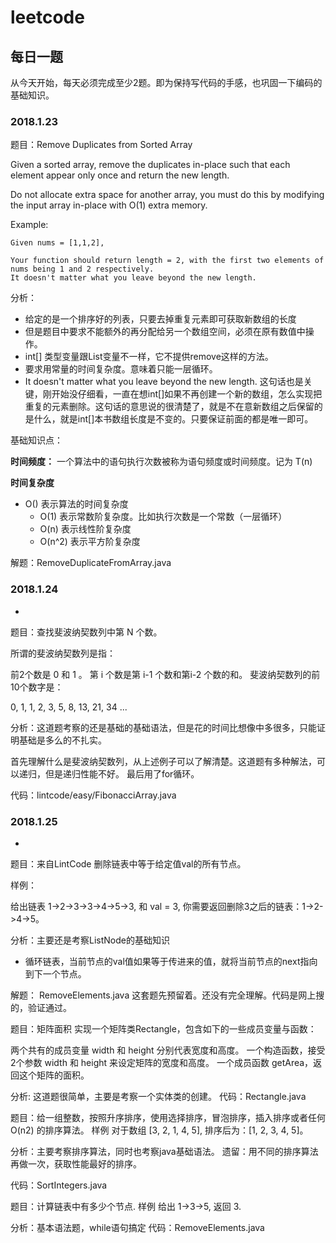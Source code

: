 # leetcode
## 每日一题
从今天开始，每天必须完成至少2题。即为保持写代码的手感，也巩固一下编码的基础知识。


### 2018.1.23
题目：Remove Duplicates from Sorted Array

Given a sorted array, remove the duplicates in-place such that each element appear only once and return the new length.

Do not allocate extra space for another array, you must do this by modifying the input array in-place with O(1) extra memory.

Example:

```
Given nums = [1,1,2],

Your function should return length = 2, with the first two elements of nums being 1 and 2 respectively.
It doesn't matter what you leave beyond the new length.
```

分析：

- 给定的是一个排序好的列表，只要去掉重复元素即可获取新数组的长度
- 但是题目中要求不能额外的再分配给另一个数组空间，必须在原有数值中操作。
- int[] 类型变量跟List变量不一样，它不提供remove这样的方法。
- 要求用常量的时间复杂度。意味着只能一层循环。
- It doesn't matter what you leave beyond the new length. 这句话也是关键，刚开始没仔细看，一直在想int[]如果不再创建一个新的数组，怎么实现把重复的元素删除。这句话的意思说的很清楚了，就是不在意新数组之后保留的是什么，就是int[]本书数组长度是不变的。只要保证前面的都是唯一即可。


基础知识点：

**时间频度：** 一个算法中的语句执行次数被称为语句频度或时间频度。记为 T(n)

**时间复杂度**

- O() 表示算法的时间复杂度
    - O(1) 表示常数阶复杂度。比如执行次数是一个常数（一层循环）
    - O(n) 表示线性阶复杂度
    - O(n^2) 表示平方阶复杂度
    


解题：RemoveDuplicateFromArray.java

### 2018.1.24
-

题目：查找斐波纳契数列中第 N 个数。
   
   所谓的斐波纳契数列是指：
   
   前2个数是 0 和 1 。
   第 i 个数是第 i-1 个数和第i-2 个数的和。
   斐波纳契数列的前10个数字是：
   
   0, 1, 1, 2, 3, 5, 8, 13, 21, 34 ...
   
分析：这道题考察的还是基础的基础语法，但是花的时间比想像中多很多，只能证明基础是多么的不扎实。

首先理解什么是斐波纳契数列，从上述例子可以了解清楚。这道题有多种解法，可以递归，但是递归性能不好。
最后用了for循环。

代码：lintcode/easy/FibonacciArray.java

### 2018.1.25
-
题目：来自LintCode
删除链表中等于给定值val的所有节点。

样例：

给出链表 1->2->3->3->4->5->3, 和 val = 3, 你需要返回删除3之后的链表：1->2->4->5。

分析：主要还是考察ListNode的基础知识

- 循环链表，当前节点的val值如果等于传进来的值，就将当前节点的next指向到下一个节点。

解题：
RemoveElements.java  这套题先预留着。还没有完全理解。代码是网上搜的，验证通过。

题目：矩阵面积
实现一个矩阵类Rectangle，包含如下的一些成员变量与函数：

两个共有的成员变量 width 和 height 分别代表宽度和高度。
一个构造函数，接受2个参数 width 和 height 来设定矩阵的宽度和高度。
一个成员函数 getArea，返回这个矩阵的面积。

分析: 这道题很简单，主要是考察一个实体类的创建。
代码：Rectangle.java

题目：给一组整数，按照升序排序，使用选择排序，冒泡排序，插入排序或者任何 O(n2) 的排序算法。
样例
对于数组 [3, 2, 1, 4, 5], 排序后为：[1, 2, 3, 4, 5]。

分析：主要考察排序算法，同时也考察java基础语法。
遗留：用不同的排序算法再做一次，获取性能最好的排序。

代码：SortIntegers.java


题目：计算链表中有多少个节点.
样例
给出 1->3->5, 返回 3.

分析：基本语法题，while语句搞定
代码：RemoveElements.java

